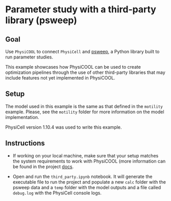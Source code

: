 # Parameter study with a third-party library (psweep)

## Goal

Use `PhysiCOOL` to connect `PhysiCell` and [psweep](https://github.com/elcorto/psweep), a Python library built to run parameter studies. 

This example showcases how PhysiCOOL can be used to create optimization pipelines through the use of other third-party libraries that may include features not yet implemented in PhysiCOOL.

## Setup

The model used in this example is the same as that defined in the `motility` example. Please, see the `motility` folder for more information on the model implementation.

PhysiCell version 1.10.4 was used to write this example.

## Instructions

- If working on your local machine, make sure that your setup matches the system requirements to work with PhysiCOOL (more information can be found in the project [docs](https://physicool.readthedocs.io/en/latest/getting_started.html).

- Open and run the `third_party.ipynb` notebook. It will generate the executable file to run the project and populate a new `calc` folder with the psweep data and a `temp` folder with the model outputs and a file called `debug.log` with the PhysiCell console logs.
